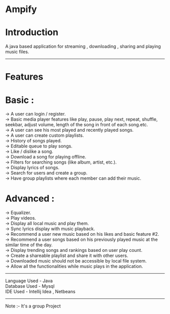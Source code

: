 # Ampify

# Introduction
A java based application for streaming , downloading , sharing and playing music files.

***********************************************************************************************************

# Features
# Basic :
-> A user can login / register.<br/>
-> Basic media player features like play, pause, play next, repeat, shuffle, seekbar, adjust volume, length of the song in front of each song.etc.<br/>
-> A user can see his most played and recently played songs.<br/>
-> A user can create custom playlists.<br/>
-> History of songs played.<br/>
-> Editable queue to play songs.<br/>
-> Like / dislike a song.<br/>
-> Download a song for playing offline.<br/>
-> Filters for searching songs (like album, artist, etc.).<br/>
-> Display lyrics of songs.<br/>
-> Search for users and create a group.<br/>
-> Have group playlists where each member can add their music.<br/>

# Advanced :
-> Equalizer.<br/>
-> Play videos.<br/>
-> Display all local music and play them.<br/>
-> Sync lyrics display with music playback.<br/>
-> Recommend a user new music based on his likes and basic feature #2.<br/>
-> Recommend a user songs based on his previously played music at the similar time of the day.<br/>
-> Display trending songs and rankings based on user play count.<br/>
-> Create a shareable playlist and share it with other users.<br/>
-> Downloaded music should not be accessible by local file system.<br/>
-> Allow all the functionalities while music plays in the application.<br/>

****************************************************************************************************************

Language Used - Java<br/>
Database Used - Mysql<br/>
IDE Used - Intellij Idea , Netbeans<br/>

******************************************************************************************************************

Note :- It's a group Project
